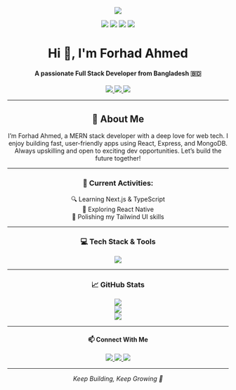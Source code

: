 <p align="center">
  <img src="[https://drive.google.com/uc?export=view&id=1uLsgJo8_GBS2uQxzp--Kb6xCvipj1gpb](https://i.ibb.co/8LfWVdnn/Blue-White-Modern-Online-Business-Webinar-Banner-Landscape.png)"  />
</p>

<p align="center">
  <img src="https://komarev.com/ghpvc/?username=ForhadAhmed367423&label=Profile%20views&color=4DC71F&style=flat" />
  <img src="https://img.shields.io/badge/Age-21-brighteen" />
  <img src="https://img.shields.io/badge/Focus-MERN_Stack-brighteen" />
  <img src="https://img.shields.io/badge/Living-Bangladesh-brighteen" />
</p>

<h1 align="center">Hi 👋, I'm Forhad Ahmed</h1>
<h4 align="center">A passionate Full Stack Developer from Bangladesh 🇧🇩</h4>

<p align="center">
  <a href="https://www.facebook.com/your_facebook" target="_blank">
    <img src="https://img.shields.io/badge/Facebook-1877F2?style=for-the-badge&logo=facebook&logoColor=white" />
  </a>
  <a href="https://wa.me/your_number" target="_blank">
    <img src="https://img.shields.io/badge/WhatsApp-25D366?style=for-the-badge&logo=whatsapp&logoColor=white" />
  </a>
  <a href="https://yourwebsite.netlify.app" target="_blank">
    <img src="https://img.shields.io/badge/Portfolio-00C7B7?style=for-the-badge&logo=netlify&logoColor=white" />
  </a>
</p>

---

<div align="center">
  <h2>💫 About Me</h2>
  <p>I’m Forhad Ahmed, a MERN stack developer with a deep love for web tech. I enjoy building fast, user-friendly apps using React, Express, and MongoDB. Always upskilling and open to exciting dev opportunities. Let’s build the future together!</p>
</div>

---

<div align="center">
  <h3>🚀 Current Activities:</h3>
  🔍 Learning Next.js & TypeScript<br>
  📱 Exploring React Native<br>
  🎨 Polishing my Tailwind UI skills<br>
</div>

---

<h3 align="center">💻 Tech Stack & Tools</h3>

<p align="center">
  <img src="https://skillicons.dev/icons?i=html,css,js,react,nextjs,tailwind,nodejs,express,mongodb,git,github,vscode,firebase,figma,npm,vercel,netlify,ts,docker,postman,redux" />
</p>

---

<h3 align="center">📈 GitHub Stats</h3>

<p align="center">
  <img src="https://github-readme-stats.vercel.app/api?username=ForhadAhmed367423&show_icons=true&theme=radical&hide_border=true" />
  <br />
  <img src="https://github-readme-streak-stats.herokuapp.com?user=ForhadAhmed367423&theme=radical&hide_border=true" />
  <br />
  <img src="https://github-readme-stats.vercel.app/api/top-langs/?username=ForhadAhmed367423&layout=compact&theme=radical&hide_border=true" />
</p>

---

<h4 align="center">📫 Connect With Me</h4>

<p align="center">
  <a href="mailto:forhadahmed367423@gmail.com">
    <img src="https://img.shields.io/badge/Gmail-D14836?style=for-the-badge&logo=gmail&logoColor=white" />
  </a>
  <a href="https://linkedin.com/in/your-linkedin" target="_blank">
    <img src="https://img.shields.io/badge/LinkedIn-0077B5?style=for-the-badge&logo=linkedin&logoColor=white" />
  </a>
  <a href="https://github.com/ForhadAhmed367423">
    <img src="https://img.shields.io/badge/GitHub-000000?style=for-the-badge&logo=github&logoColor=white" />
  </a>
</p>

---

<p align="center"><i>Keep Building, Keep Growing 🚀</i></p>
